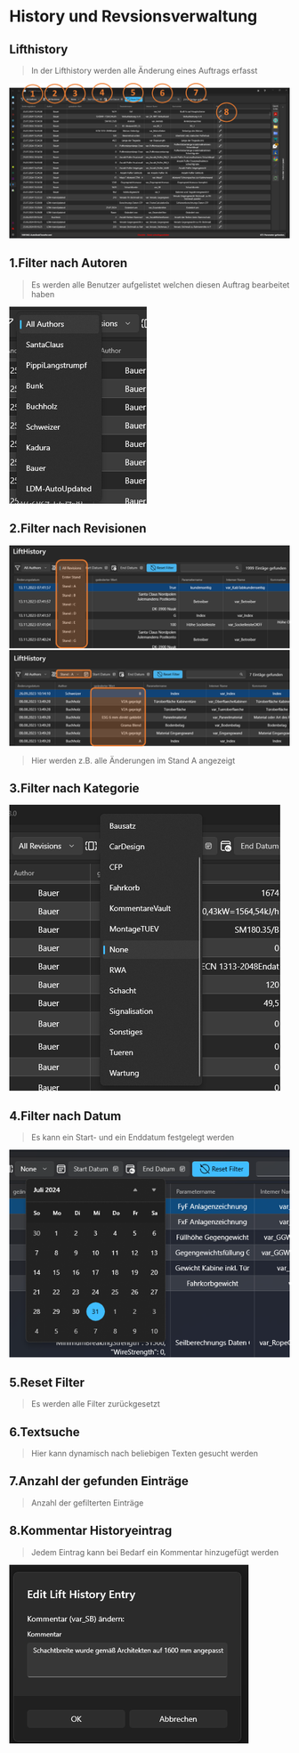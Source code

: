 # History und Revsionsverwaltung

## Lifthistory

>In der Lifthistory werden alle Änderung eines Auftrags erfasst

![image](/LiftDataManager/Docs/HelpImages/image121.png)  

## 1.Filter nach Autoren

>Es werden alle Benutzer aufgelistet welchen diesen Auftrag bearbeitet haben

![image](/LiftDataManager/Docs/HelpImages/image122.png)  

## 2.Filter nach Revisionen

![image](/LiftDataManager/Docs/HelpImages/image123.png)  
![image](/LiftDataManager/Docs/HelpImages/image124.png)  

>Hier werden z.B. alle Änderungen im Stand A angezeigt

## 3.Filter nach Kategorie

![image](/LiftDataManager/Docs/HelpImages/image125.png) 

## 4.Filter nach Datum

>Es kann ein Start- und ein Enddatum festgelegt werden

![image](/LiftDataManager/Docs/HelpImages/image126.png) 

## 5.Reset Filter

>Es werden alle Filter zurückgesetzt

## 6.Textsuche

>Hier kann dynamisch nach beliebigen Texten gesucht werden

## 7.Anzahl der gefunden Einträge

>Anzahl der gefilterten Einträge

## 8.Kommentar Historyeintrag

>Jedem Eintrag kann bei Bedarf ein Kommentar hinzugefügt werden

![image](/LiftDataManager/Docs/HelpImages/image127.png)

[//]: # (Tags: History und Revsionsverwaltung | Lifthistory| Filter nach Autoren  | Filter nach Revisionen | Filter nach Kategorie | Filter nach Datum | Reset Filter | Textsuche | Kommentar Historyeintrag)  
